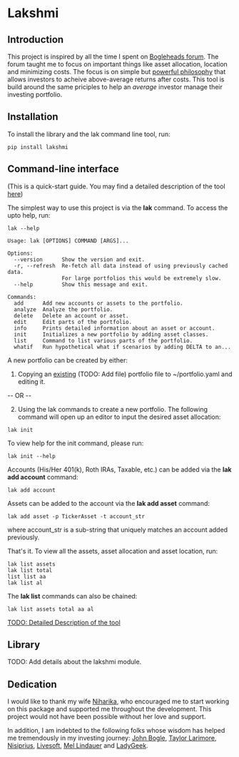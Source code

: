 # Lakshmi

## Introduction
This project is inspired by all the time I spent on
[Bogleheads forum](bogleheads.org). The forum taught me to focus on important
things like asset allocation, location and minimizing costs. The focus is on
simple but [powerful philosophy](https://www.bogleheads.org/wiki/Bogleheads%C2%AE_investment_philosophy)
that allows investors to acheive above-average
returns after costs. This tool is build around the same priciples to help
an _average_ investor manage their investing portfolio.

## Installation

To install the library and the lak command line tool, run:
```
pip install lakshmi
```

## Command-line interface

(This is a quick-start guide. You may find a detailed description of
the tool [here](docs/lak.md))

The simplest way to use this project is via the **lak** command. To access the
upto help, run:

```
lak --help

Usage: lak [OPTIONS] COMMAND [ARGS]...

Options:
  --version      Show the version and exit.
  -r, --refresh  Re-fetch all data instead of using previously cached data.
                 For large portfolios this would be extremely slow.
  --help         Show this message and exit.

Commands:
  add      Add new accounts or assets to the portfolio.
  analyze  Analyze the portfolio.
  delete   Delete an account or asset.
  edit     Edit parts of the portfolio.
  info     Prints detailed information about an asset or account.
  init     Initializes a new portfolio by adding asset classes.
  list     Command to list various parts of the portfolio.
  whatif   Run hypothetical what if scenarios by adding DELTA to an...
```

A new portfolio can be created by either:
1. Copying an [existing](data/portfolio.yaml) (TODO: Add file) portfolio file to 
~/portfolio.yaml and editing it.

-- OR --

2. Using the lak commands to create a new portfolio. The following command will
open up an editor to input the desired asset allocation:
```
lak init
```

To view help for the init command, please run:
```
lak init --help
```

Accounts (His/Her 401(k), Roth IRAs, Taxable, etc.) can be added via
the **lak add account** command:
```
lak add account
```
Assets can be added to the account via the **lak add asset** command:
```
lak add asset -p TickerAsset -t account_str
```
where account_str is a sub-string that uniquely matches an account added previously.

That's it. To view all the assets, asset allocation and asset location, run:
```
lak list assets 
lak list total
list list aa
lak list al
```
The **lak list** commands can also be chained:
```
lak list assets total aa al
```

[TODO: Detailed Description of the tool](docs/lak.md)

## Library

TODO: Add details about the lakshmi module.

## Dedication

I would like to thank my wife [Niharika](http://niharika.org), who encouraged me to
start working on this package and supported me throughout the development.
This project would not have been possible without her love and support.

In addition, I am indebted to the following folks whose wisdom has helped me
tremendously in my investing journey:
[John Bogle](https://en.wikipedia.org/wiki/John_C._Bogle),
[Taylor Larimore](https://www.bogleheads.org/wiki/Taylor_Larimore),
[Nisiprius](https://www.bogleheads.org/forum/viewtopic.php?t=242756),
[Livesoft](https://www.bogleheads.org/forum/viewtopic.php?t=237269),
[Mel Lindauer](https://www.bogleheads.org/wiki/Mel_Lindauer) and
[LadyGeek](https://www.bogleheads.org/blog/2018/12/04/interview-with-ladygeek-bogleheads-site-administrator/).
